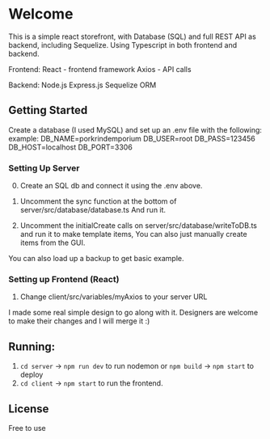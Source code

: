 # Welcome
This is a simple react storefront, with Database (SQL) and full REST API as backend, including Sequelize.
Using Typescript in both frontend and backend.

Frontend:
React - frontend framework
Axios - API calls

Backend:
Node.js
Express.js
Sequelize ORM


## Getting Started
Create a database (I used MySQL) and set up an .env file with the following:
example:
DB_NAME=porkrindemporium
DB_USER=root
DB_PASS=123456
DB_HOST=localhost
DB_PORT=3306

### Setting Up Server

0. Create an SQL db and connect it using the .env above.

1. Uncomment the sync function at the bottom of server/src/database/database.ts
And run it.

2. Uncomment the initialCreate calls on server/src/database/writeToDB.ts and run it to make template items,
You can also just manually create items from the GUI.

You can also load up a backup to get basic example.

### Setting up Frontend (React)

1. Change client/src/variables/myAxios to your server URL

I made some real simple design to go along with it. 
Designers are welcome to make their changes and I will merge it :)


## Running:
1. ```cd server``` -> ```npm run dev``` to run nodemon or ```npm build``` -> ```npm start``` to deploy
2. ```cd client``` -> ```npm start``` to run the frontend.

## License
Free to use